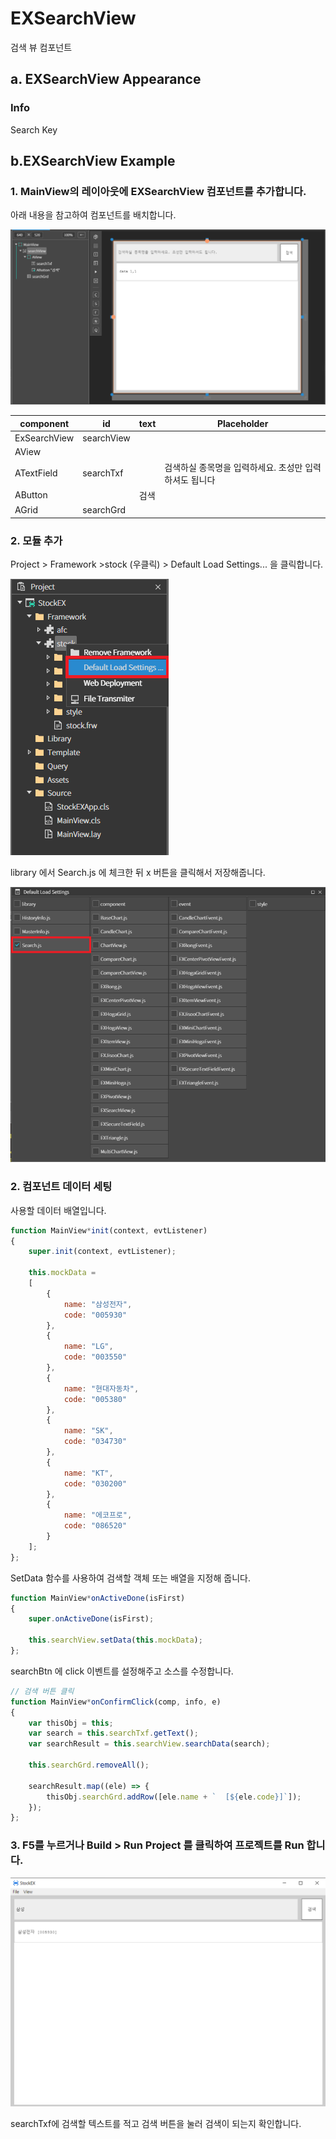 # EXSearchView

검색 뷰 컴포넌트 

## a. EXSearchView Appearance

### Info
Search Key

## b.EXSearchView Example


### 1. MainView의 레이아웃에 EXSearchView 컴포넌트를 추가합니다.<br>

 아래 내용을 참고하여 컴포넌트를 배치합니다. 

<img src="../img/EXSearchview1.png"><br>


|component|id|text|Placeholder|
|---------|--|----|-----------|
|ExSearchView|searchView||
|AView||||
|ATextField|searchTxf||검색하실 종목명을 입력하세요. 초성만 입력하셔도 됩니다
|AButton||검색|
|AGrid|searchGrd|

### 2. 모듈 추가

Project > Framework >stock (우클릭) > Default Load Settings... 을 클릭합니다.

<img src="../img/EXSearchview2.png">


library 에서 Search.js 에 체크한 뒤 x 버튼을 클릭해서 저장해줍니다.

<img src="../img/EXSearchview3.png">

### 2. 컴포넌트 데이터 세팅

사용할 데이터 배열입니다.

```js
function MainView*init(context, evtListener)
{
	super.init(context, evtListener);
	
	this.mockData = 
	[
		{
			name: "삼성전자",
			code: "005930"
		}, 
		{
			name: "LG",
			code: "003550"
		}, 
		{
			name: "현대자동차",
			code: "005380"
		}, 
		{
			name: "SK",
			code: "034730"
		}, 
		{
			name: "KT",
			code: "030200"
		},
		{
			name: "에코프로",
			code: "086520"
		}
	];	
};
```
SetData 함수를 사용하여 검색할 객체 또는 배열을 지정해 줍니다.

```js
function MainView*onActiveDone(isFirst)
{
	super.onActiveDone(isFirst);

	this.searchView.setData(this.mockData);
};

```

searchBtn 에 click 이벤트를 설정해주고 소스를 수정합니다.
```js
// 검색 버튼 클릭
function MainView*onConfirmClick(comp, info, e)
{
	var thisObj = this;
	var search = this.searchTxf.getText();
	var searchResult = this.searchView.searchData(search);
	
	this.searchGrd.removeAll();
	
	searchResult.map((ele) => {
		thisObj.searchGrd.addRow([ele.name + `  [${ele.code}]`]);
	});
};

```

### 3. F5를 누르거나 Build > Run Project 를 클릭하여 프로젝트를 Run 합니다.

<img src="../img/EXSearchview4.png"><br>

searchTxf에 검색할 텍스트를 적고 검색 버튼을 눌러 검색이 되는지 확인합니다.